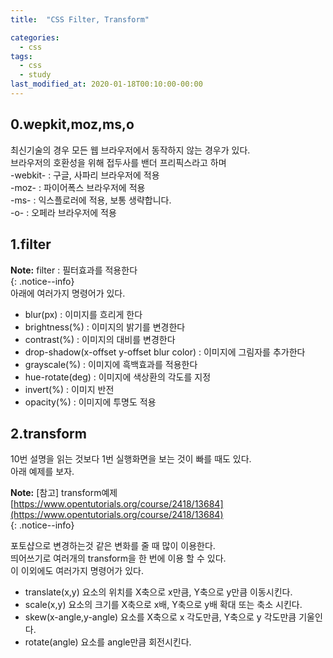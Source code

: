 ```yaml
---
title:  "CSS Filter, Transform"

categories: 
  - css
tags:
  - css
  - study
last_modified_at: 2020-01-18T00:10:00-00:00
---
```


## 0.wepkit,moz,ms,o
최신기술의 경우 모든 웹 브라우저에서 동작하지 않는 경우가 있다.   
브라우저의 호환성을 위해 접두사를 밴더 프리픽스라고 하며   
-webkit- : 구글, 사파리 브라우저에 적용   
-moz- : 파이어폭스 브라우저에 적용   
-ms- : 익스플로러에 적용, 보통 생략합니다.   
-o- : 오페라 브라우저에 적용   

## 1.filter
**Note:** filter : 필터효과를 적용한다   
{: .notice--info}   
아래에 여러가지 명령어가 있다.    
* blur(px) : 이미지를 흐리게 한다   
* brightness(%) : 이미지의 밝기를 변경한다   
* contrast(%) : 이미지의 대비를 변경한다   
* drop-shadow(x-offset y-offset blur color) : 이미지에 그림자를 추가한다   
* grayscale(%) : 이미지에  흑백효과를 적용한다   
* hue-rotate(deg) : 이미지에 색상환의 각도를 지정   
* invert(%) : 이미지 반전   
* opacity(%) : 이미지에 투명도 적용   

## 2.transform
10번 설명을 읽는 것보다 1번 실행화면을 보는 것이 빠를 때도 있다.   
아래 예제를 보자.   

**Note:** [참고] transform예제   
[https://www.opentutorials.org/course/2418/13684](https://www.opentutorials.org/course/2418/13684)   
{: .notice--info} 


포토샵으로 변경하는것 같은 변화를 줄 때 많이 이용한다.   
띄어쓰기로 여러개의 transform을 한 번에 이용 할 수 있다.   
이 이외에도 여러가지 명령어가 있다.   

* translate(x,y)	요소의 위치를 X축으로 x만큼, Y축으로 y만큼 이동시킨다.	  
* scale(x,y)	요소의 크기를 X축으로 x배, Y축으로 y배 확대 또는 축소 시킨다.   
* skew(x-angle,y-angle)	요소를 X축으로 x 각도만큼, Y축으로 y 각도만큼 기울인다.	  
* rotate(angle)	요소를 angle만큼 회전시킨다.   

